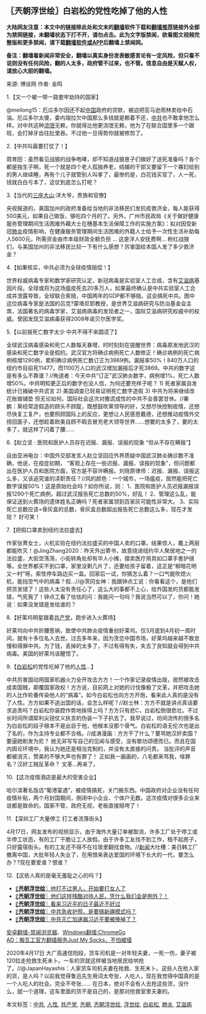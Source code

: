  <h2>〖兲朝浮世绘〗白岩松的党性吃掉了他的人性</h2> <p class="notice"><b>大陆网友注意：本文中的链接除此处和文末的<a href="https://github.com/bannedbook/fanqiang" >翻墙</a>软件下载和<a href="https://github.com/killgcd/justmysocks/blob/master/README.md">翻墙推荐</a>链接外全部为禁网链接，未翻墙状态下打不开，请勿点击。此为文字版禁闻，欲看图文视频完整版和更多禁闻，请下载<a href="https://github.com/bannedbook/fanqiang">翻墙软件或APP</a>后翻墙上禁闻网。</p><p>备注：翻墙看新闻非常安全，翻墙以真实身份发表敏感言论有一定风险，但只看不说则没有任何风险，翻的人太多，政府管不过来，也不管。信息自由是天赋人权，请放心大胆的翻墙。</b></p>  <div class="entry"> <p>来源:&nbsp;博谈网                            作者:&nbsp;金鸣                           </p> <p>1.【又一个被一带一路套牢劫持的国家】</p> <p></p> <p>@meilong15：厄瓜多尔因还不起<span class='wp_keywordlink_affiliate'><a href="https://www.bannedbook.org/" title="中国" target="_blank">中国</a></span>政府的贷款，被迫把亚马逊雨林卖给中石油。厄瓜多尔太傻，委内瑞拉欠中国那么多钱就是赖着不还，<a href="https://www.bannedbook.org/bnews/tag/%e4%b8%ad%e5%85%b1/" class="st_tag internal_tag" rel="tag" title="标签 中共 下的日志">中共</a>也不敢拿他怎么样。对中共这种<span class='wp_keywordlink'><a href="https://www.bannedbook.org/forum11/topic282.html" title="禁片：评中国共产党的流氓本性" target="_blank">流氓</a></span>无赖，你就得比他更流氓无赖，他为了在联合国里多一个跟班，会打掉牙齿往肚里吞。不过他一旦得势你就被修剪了。</p> <p>2.【中共叫嚣要打仗了！】</p> <p></p> <p>周育田：虽然看见战狼的战争咆哮，却不知道战狼崽子们做好了送死准备吗？各个都是独生子啊，死一个就是四个老人孤独养老，结婚的干部又要留下一个寡妇给别的男人继续睡，再有个儿子就管别人叫爹了，最惨的是，白花钱买官了，人一死，钱就白白亏本了，这仗到底怎么打呢？</p> <p>3.【当代的<span class='wp_keywordlink'><a href="https://www.bannedbook.org/forum11/topic333.html" title="禁片：民族主义和三座大山" target="_blank">三座大山</a></span>:洋大爷，贵族和官僚】</p> <p></p>  <p>央视报道的，美国加州的政府准备给当地的非法移民们发抗疫救济金，每人能获得500美元，如果自己做饭，够吃四个月的了。另外，广州市民政局《关于做好健康服务管理期间生活困难外藉大士在穗基本生活保障工作的实施方案》：拟对因受新冠<a href="https://www.bannedbook.org/bnews/tag/%e8%82%ba%e7%82%8e/" class="st_tag internal_tag" rel="tag" title="标签 肺炎 下的日志">肺炎</a>疫情影响，在健康服务管理期间生活困难的外籍人士给予一次性生活补助每人5600元，所需资金由市本级财政全额负担 &#8230; 这是洋人安抚费啊&#8230; 粉红战狼们，与美国加州的非法移民比较一下有什么感想？厉害国给本国人发了多少救济金？</p> <p>4.【如果核实，中共必须为全球疫情赔偿！】</p> <p></p> <p>世界权威病毒专家和数学家研究认定，新冠病毒是实验室人工合成，含有<a href="https://www.bannedbook.org/bnews/tag/%e8%89%be%e6%bb%8b%e7%97%85/" class="st_tag internal_tag" rel="tag" title="标签 艾滋病 下的日志">艾滋病</a>基因片段。全球或将为这场瘟疫死去20多万人，如果最终确认是中共实验室人工合成并泄露导致，全球联合索赔，中国两年的GDP都不够赔。这会搞死中共。图中这位病毒专家是法国的吕克?蒙塔尼耶教授，是世界艾滋病研究与防治基金会主席，法国著名的病毒学家，艾滋病病毒的发现者之一，国际艾滋病研究权威中的权威。曾因发现艾滋病毒获得2008年诺贝尔医学奖。</p> <p>5.【以前报死亡数字太少 中共不得不来圆谎了】</p> <p></p> <p>全球武汉病毒感染和死亡人数每天暴增，时时刻刻在提醒世界：病毒原发地武汉的感染和死亡数字全是假的。武汉官方将确诊病例死亡人数修正！确诊病例的死亡病例核增1290例，累积确诊病例死亡数订正为3869例。漏报率50%！840万人口的纽约市目前死11477，而1100万人口的武汉增加漏报后才死3869。中共的数字这是有多么不靠谱？//殉道者：今天中共“订正”武汉肺炎数字，病例增1%，死亡人数增50%。中共明知更正后的数字也没人信，为何还要充样子呢？ 1) 死者家属自发统计已捅破中共谎言 2) 美国调查已轻易证明死亡数字造假 3) 中共为将来继续改花账做铺垫 但无论如何，国际社会这次对撒谎成性的中共不会善罢甘休。//秦鹏：黨经常造假造的顾头不顾腚，既想鼓吹黨领导的好，又想尽快控制疫情，还想尽快复工复产，也要照顾国际上的反应，更想让人民感恩戴德，还想推动疫情外交捞回面子，还想趁着欧美自顾不暇去冒充老大领导世界……想要的太多了，要的太多了，就这样了闪着了腰……</p> <p>6.【赵立坚 : 医院和医护人员存在迟报、漏报、误报的现象  “但从不存在瞒报”】</p> <p></p>  <p>自由亚洲电台：中国外交部发言人赵立坚回应外界质疑中国武汉肺炎确诊数不准确，他说，在疫症初期， “客观上存在一些迟报、漏报、误报的现象”，但问题都出在医护人员和医院方面，官方是不容许瞒报。刘晓原律师：迟报、漏报、误报这么多，又该追究谁的渎职责任？//风的颜色：一个城市，一场瘟疫，居然能把死亡数字误报50%！这是原始社会吗？如你所说，则： 1、医院和医护人员迟报漏报误报1290个死亡病例，超过武汉报告死亡总数的50%，好乱！ 2、管理这么乱，能保证送到火葬场的遗体姓名正确吗？死者家属领到百家灰可能性非常大。 3、实际死亡总数应该=骨灰盒的总数，骨灰盒总数超出报告死亡总数这么多，现在才发现？ 好可笑！</p> <p>7.【把假口罩卖到纽约法拉盛去】</p> <p></p> <p>作家张菁女士，火机实验在纽约法拉盛买的中国人卖的口罩。结果惊人，戴上两层都能吹灭！@JingZhang2020：昨天外出寄书，故意绕进纽约华人聚居地之一的法拉盛，大街空荡荡，小街转角处却有华人小摊，摆卖医疗用具如口罩手套护镜等。全世界都买不到口罩，家里没剩几片了，还要给孩子留着，这正是“柳暗花明又一村”呀。索性停车路边买一盒。回家后一试，你猜怎么着？一口气能吹熄火机，能挡空气中的病毒？假&#8230;//@茨冈女神：我跟钟点工说：你看看这个，是他们把货发错了！这些人太没有责任心了，这么大的事都不上心，给外国发的货都能发错，气死我了！钟点工看了怯怯的问：我能问一句吗？我说当然可以了，你问！她说：如果没发错是发给谁的？</p> <p>8.【好莱坞明星跟着<a href="https://www.bannedbook.org/bnews/tag/%e5%85%b1%e4%ba%a7%e5%85%9a/" class="st_tag internal_tag" rel="tag" title="标签 共产党 下的日志">共产党</a>，跑步进入火葬场】</p> <p></p> <p>好莱坞向中共折腰惹祸，致使中共肺炎疫情重创好莱坞。仅3月底到4月初一周时间，就有十多位名人去世。过去多年来，因为贪恋中国市场，好莱坞越来越不敢怠慢和得罪中共。为了钱，丢掉的太多了，不过有得有失，失去了良知就会得到中共病毒。美国的好莱坞该醒悟了。</p> <p>9.【<a href="https://www.bannedbook.org/bnews/tag/%e7%99%bd%e5%b2%a9%e6%9d%be/" class="st_tag internal_tag" rel="tag" title="标签 白岩松 下的日志">白岩松</a>的党性吃掉了他的<a href="https://www.bannedbook.org/bnews/tag/%E4%BA%BA%E6%80%A7/" class="st_tag internal_tag" rel="tag" title="标签 人性 下的日志">人性</a>&#8230;】</p> <p></p>  <p>中共厉害国动用国家机器火力全开攻击方方！一个作家记录疫情出版，居然被攻击成卖国贼，颠覆国家政权！方方说，目前网上对她的讨伐像极了文革，并把攻击她的人比作轮番传染他人的“病毒”。如今白岩松也向方方开炮，看来此人真的是没有了人性。方方如果不逃出国的话，会怎么样呢？//赵士林：方方不就是讲点真话要求追责吗？白岩松你装腔作势地挨得上吗？方方只有悲C，白岩松倒很悲壮。不过长时间所谓犀利尖锐仗义执言的伪装一下子扒去了。我早说过，坊间流传的很多名为白岩松的段子根本不是出自于他，他根本没那个骨气。白岩松的语无伦次也是出了名的，作为主持专业都不合格。//成涛漫画：方方干了什么？要骂她汉奸卖国？要逼她削发为尼？ 她无非写写自己的见闻与感受，没有歌功颂德而已。而且在国内舆论环境中，我认为她还是相当克制的，并没有太直接的问责。 当批评的声音都被消灭，赞美的不够大声也有罪了！ 正如我一画画的，八毛都来骂我，啥罪名？汉奸工贼反革命？ 文革…再来了。</p> <p>10.【这次疫情酒店是最大的受害企业】</p> <p></p> <p>哈尔滨著名饭店“葡港宴遇“，被疫情搞死，关门搬东西。中国政府对企业没有任何疫情补贴，两个月封国期间，倒闭中小企业、个体户无数。这次疫情对很多企业来说都是致命的，国家不管，政府无视，老板直接赔垮了！</p> <p>11.【深圳工厂大量停工 打工者流落街头】</p> <p></p> <p>4月17日，网友发布的视频显示，由于海外大量订单被取消，许多工厂处于停工或半停工状态，有的工厂干脆让工人放假。由于许多工友找不到工作，租不起房子，只好露宿街头。有的工友还不得不在垃圾里翻找食物。//<span class='wp_keywordlink_affiliate'><a href="https://www.bannedbook.org/" title="新闻">新闻</a></span>大吐槽：美日韩工厂撤离中国，大批年轻人失业了，在用恨来表达爱国的环境下长大的一代，要怎么办？?现在要爱谁？恨谁？</p> <p>12.【这些人真的是毫无羞耻之心的吗？】</p> <p></p>  <ul class='op-related-articles' title='相关阅读'> <li><a href='https://www.bannedbook.org/bnews/ssgc/20200417/1313936.html' target='_blank'>〖<b>兲朝浮世绘</b>〗他打不过男人，开始要打女人了</a></li> <li><a href='https://www.bannedbook.org/bnews/ssgc/20200416/1313274.html' target='_blank'>〖<b>兲朝浮世绘</b>〗他们这样残酷对待人民，凭什么我们会是例外？！</a></li> <li><a href='https://www.bannedbook.org/bnews/ssgc/20200415/1312526.html' target='_blank'>〖<b>兲朝浮世绘</b>〗看来习近平的日子最近不好过</a></li> <li><a href='https://www.bannedbook.org/bnews/ssgc/20200414/1311854.html' target='_blank'>〖<b>兲朝浮世绘</b>〗中共急收护照，是要搞新疆模式吗？</a></li> <li><a href='https://www.bannedbook.org/bnews/ssgc/20200413/1311247.html' target='_blank'>〖<b>兲朝浮世绘</b>〗中共灭亡加速器习近平要被换掉了？</a></li> </ul> <div class="texttj"> <a href="https://github.com/bannedbook/fanqiang/wiki/%E5%AE%89%E5%8D%93%E7%BF%BB%E5%A2%99-%E7%A6%81%E9%97%BB%E6%B5%8F%E8%A7%88%E5%99%A8" target="_blank">安卓翻墙-禁闻浏览器</a>、<a href="https://github.com/bannedbook/fanqiang/wiki/Chrome%E4%B8%80%E9%94%AE%E7%BF%BB%E5%A2%99%E5%8C%85" target="_blank">Windows翻墙:ChromeGo</a><br/> <a href="https://github.com/killgcd/justmysocks/blob/master/README.md" target="_blank">AD：搬瓦工官方翻墙服务Just My Socks，不怕被墙</a> </div><p>2020年4月17日 大广高速信阳段，货车司机是一对年轻夫妻，一死一伤，妻子被120拉走抢救生死未卜。一车的货就这样被当地居民给哄抢了。//@JapanHayashis：人家货车司机夫妻在抢救、生死未卜。这些人在抢人家的货，是人吗？以前我觉得鲁迅先生用词太夸张，人吃人，现在我觉得中国真的是一个人吃人的社会。完全不夸张…… 在日本，绝对不会有人去抢这些货，没什么，就一个道理，这车里面的货不是自己的，是那对抢救室里夫妻的。</p><a name='sharetosocial'></a>           </div><!--END ENTRY--> <div class="postfooter"> <div>本文标签：<a href="https://www.bannedbook.org/bnews/tag/%e4%b8%ad%e5%85%b1/" rel="tag">中共</a>, <a href="https://www.bannedbook.org/bnews/tag/%E4%BA%BA%E6%80%A7/" rel="tag">人性</a>, <a href="https://www.bannedbook.org/bnews/tag/%e5%85%b1%e4%ba%a7%e5%85%9a/" rel="tag">共产党</a>, <a href="https://www.bannedbook.org/bnews/tag/%e5%85%b2%e6%9c%9d/" rel="tag">兲朝</a>, <a href="https://www.bannedbook.org/bnews/tag/%e5%85%b2%e6%9c%9d%e6%b5%ae%e4%b8%96%e7%bb%98/" rel="tag">兲朝浮世绘</a>, <a href="https://www.bannedbook.org/bnews/tag/%E6%B5%AE%E4%B8%96%E7%BB%98/" rel="tag">浮世绘</a>, <a href="https://www.bannedbook.org/bnews/tag/%e7%99%bd%e5%b2%a9%e6%9d%be/" rel="tag">白岩松</a>, <a href="https://www.bannedbook.org/bnews/tag/%e8%82%ba%e7%82%8e/" rel="tag">肺炎</a>, <a href="https://www.bannedbook.org/bnews/tag/%e8%89%be%e6%bb%8b%e7%97%85/" rel="tag">艾滋病</a></div>  </div><!--END POSTFOOTER--> 